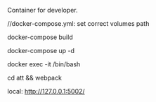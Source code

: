 Container for developer.

//docker-compose.yml: set correct volumes path  

docker-compose build

docker-compose up -d

docker exec -it <containers id> /bin/bash 

cd att && webpack

local: http://127.0.0.1:5002/

